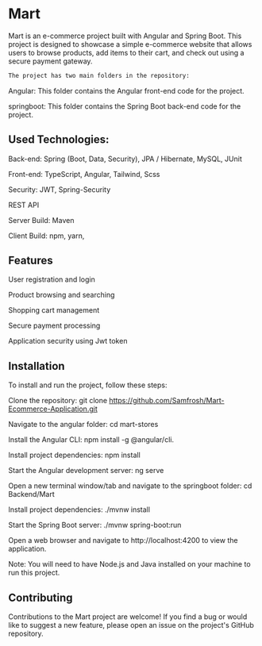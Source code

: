 # Mart

Mart is an e-commerce project built with Angular and Spring Boot. This project is designed to showcase a simple e-commerce website that allows users to browse products, add items to their cart, and check out using a secure payment gateway.
<img src="https://github.com/Samfrosh/portfolio/blob/main/src/assets/images/mart.png" alt="">


```bash
The project has two main folders in the repository:
```

Angular: This folder contains the Angular front-end code for the project.

springboot: This folder contains the Spring Boot back-end code for the project.


## Used Technologies:

Back-end: Spring (Boot, Data, Security), JPA / Hibernate, MySQL, JUnit

Front-end: TypeScript, Angular, Tailwind, Scss

Security: JWT, Spring-Security

REST API

Server Build: Maven

Client Build: npm, yarn,



## Features

User registration and login 

Product browsing and searching

Shopping cart management

Secure payment processing

Application security using Jwt token



## Installation
To install and run the project, follow these steps:

Clone the repository: git clone https://github.com/Samfrosh/Mart-Ecommerce-Application.git

Navigate to the angular folder: cd mart-stores

Install the Angular CLI: npm install -g @angular/cli.

Install project dependencies: npm install

Start the Angular development server: ng serve

Open a new terminal window/tab and navigate to the springboot folder: cd Backend/Mart

Install project dependencies: ./mvnw install

Start the Spring Boot server: ./mvnw spring-boot:run

Open a web browser and navigate to http://localhost:4200 to view the application.

Note: You will need to have Node.js and Java installed on your machine to run this project.

## Contributing

Contributions to the Mart project are welcome! If you find a bug or would like to suggest a new feature, please open an issue on the project's GitHub repository.
